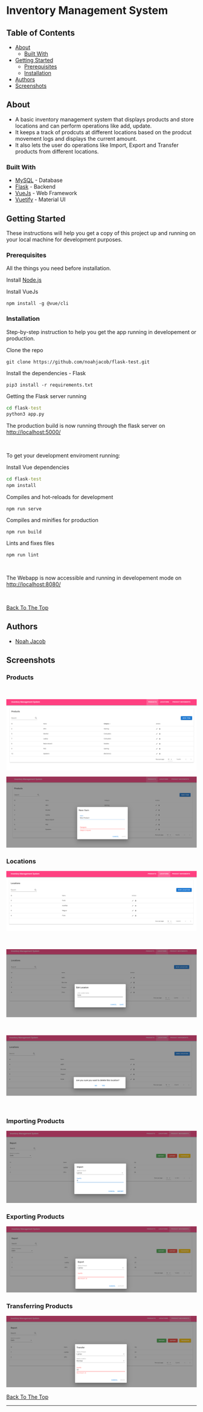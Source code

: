 # Inventory Management System



## Table of Contents
* [About](#about)
  * [Built With](#built-with)
* [Getting Started](#getting-started)
  * [Prerequisites](#prerequisites)
  * [Installation](#installation)
* [Authors](#authors)
* [Screenshots](#screenshots)




## About
* A basic inventory management system that displays products and store locations and can perform operations like add, update. 
* It keeps a track of prodcuts at different locations based on the prodcut movement logs and displays the current amount.
* It also lets the user do operations like Import, Export and Transfer products from different locations.

### Built With

- [MySQL](https://dev.mysql.com/doc/) - Database
- [Flask](https://flask.palletsprojects.com/en/1.1.x/) - Backend 
- [VueJs](https://vuejs.org/v2/guide/) - Web Framework
- [Vuetify](https://vuetifyjs.com/en/getting-started/installation/) - Material UI 




## Getting Started
These instructions will help you get a copy of this project up and running on your local machine for development purposes.

### Prerequisites
All the things you need before installation.

Install [Node.js](https://docs.npmjs.com/downloading-and-installing-node-js-and-npm) 

Install VueJs
```
npm install -g @vue/cli
```

### Installation
Step-by-step instruction to help you get the app running in developement or production.<br/>

Clone the repo
```
git clone https://github.com/noahjacob/flask-test.git
```
Install the dependencies - Flask
```
pip3 install -r requirements.txt
```

Getting the Flask server running
```bat
cd flask-test
python3 app.py
```
The production build is now running through the flask server on [http://localhost:5000/](http://localhost:5000/)

<br/>

To get your development enviroment running:

Install Vue dependencies

```bat
cd flask-test
npm install
```
Compiles and hot-reloads for development

```
npm run serve
```
Compiles and minifies for production

```
npm run build
```
Lints and fixes files

```
npm run lint
```

<br/>

The Webapp is now accessible and running in developement mode on [http://localhost:8080/](http://localhost:8080/)

<br/>

[Back To The Top](#table-of-contents)

## Authors
- [Noah Jacob](https://github.com/noahjacob)

## Screenshots
### Products
<br/>

![Products](/screenshots/products.png)
<br/>

![prod_dialog](/screenshots/prods.png)

### Locations
![locations](/screenshots/locations.png)

<br/>

![edit_loc](/screenshots/edit_loc.png)

<br/>

![delete](/screenshots/del.png)

<br/>

### Importing Products
![idia](/screenshots/import.png)
<br/>

### Exporting Products
![edia](/screenshots/export.png)
<br/>

### Transferring Products
![mdia](/screenshots/transfer.png)

[Back To The Top](#table-of-contents)

---



